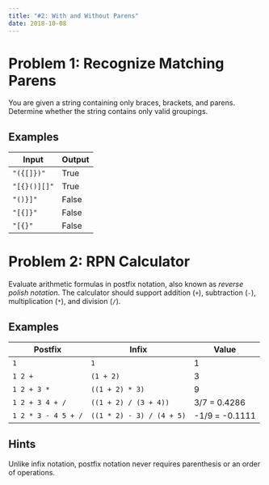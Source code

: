 ```yaml
---
title: "#2: With and Without Parens"
date: 2018-10-08
---
```


# Problem 1: Recognize Matching Parens

You are given a string containing only braces, brackets, and parens. Determine whether the string contains only valid groupings.

## Examples

| Input          | Output |
|----------------|--------|
| `"({[]})"`     | True   |
| `"[{}()][]"`   | True   |
| `"()}]"`       | False  |
| `"[{]}"`       | False  |
| `"[{}"`        | False  |


# Problem 2: RPN Calculator

Evaluate arithmetic formulas in postfix notation, also known as *reverse polish notation*. The calculator should support addition (`+`), subtraction (`-`), multiplication (`*`), and division (`/`).

## Examples

| Postfix             | Infix                     | Value          |
|---------------------|---------------------------|----------------|
| `1`                 | `1`                       | 1              |
| `1 2 +`             | `(1 + 2)`                 | 3              |
| `1 2 + 3 *`         | `((1 + 2) * 3)`           | 9              |
| `1 2 + 3 4 + /`     | `((1 + 2) / (3 + 4))`     | 3/7 = 0.4286   |
| `1 2 * 3 - 4 5 + /` | `((1 * 2) - 3) / (4 + 5)` | -1/9 = -0.1111 |

## Hints
Unlike infix notation, postfix notation never requires
parenthesis or an order of operations.
